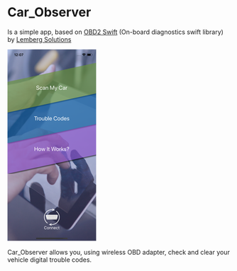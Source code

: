 # Car_Observer

Is a simple app, based on [OBD2 Swift](https://github.com/lemberg/obd2-swift-lib.git) (On-board diagnostics swift library) by [Lemberg Solutions](http://lemberg.co.uk)  

![Main Menu Screen Shot](/Main_Menu_Screen_Shot.png) 

Car_Observer allows you, using wireless OBD adapter, check and clear your vehicle digital trouble codes.
